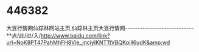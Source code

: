 # 446382
大豆行情网仙踪林网站主页,仙踪林主页大豆行情网----------------------------**点/此/进/入/http://www.baidu.com/link?url=NoK8PT47PahMhFH8Vie_jnciyIKNTTtVBQKpill6udK&amp;wd
